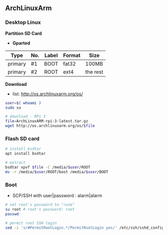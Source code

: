 ArchLinuxArm
---

### Desktop Linux

**Partition SD Card**
- **Gparted**

| Type    | No. | Label | Format | Size     |
|---------|-----|-------|--------|----------|
| primary | #1  | BOOT  | fat32  | 100MB    |
| primary | #2  | ROOT  | ext4   | the rest |

**Download**
- list: http://os.archlinuxarm.org/os/
```sh
user=$( whoami )
sudo su

# download - RPi 3
file=ArchLinuxARM-rpi-3-latest.tar.gz
wget http://os.archlinuxarm.org/os/$file
```

### Flash SD card
```sh
# install bsdtar
apt install bsdtar

# extract
bsdtar xpvf $file -C /media/$user/ROOT
mv -r /media/$user/ROOT/boot /media/$user/BOOT
```

### Boot
- SCP/SSH with user|password : alarm|alarm
```sh
# set root's password to "rune"
su root # root's password: root
passwd

# permit root SSH login
sed -i 's/#PermitRootLogin.*/PermitRootLogin yes/' /etc/ssh/sshd_config
```

